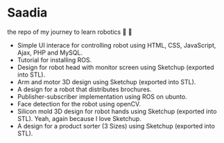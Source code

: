 # Saadia
the repo of my journey to learn robotics 🤖 🚀

* Simple UI interace for controlling robot using HTML, CSS, JavaScript, Ajax, PHP and MySQL.
* Tutorial for installing ROS.
* Design for robot head with monitor screen using Sketchup (exported into STL).
* Arm and motor 3D design using Sketchup (exported into STL).
* A design for a robot that distributes brochures.
* Publisher-subscriber implementation using ROS on ubunto.
* Face detection for the robot using openCV.
* Silicon mold 3D design for robot hands using Sketchup (exported into STL). Yeah, again because I love Sketchup.
* A design for a product sorter (3 Sizes) using Sketchup (exported into STL).
